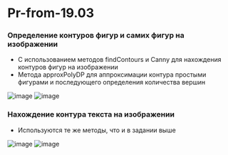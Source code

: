 # Pr-from-19.03

### Определение контуров фигур и самих фигур на изображении
- С использованием методов findContours и Canny для нахождения контуров фигур на изображении
- Метода approxPolyDP для аппроксимации контура простыми фигурами и последующего определения количества вершин

![image](https://github.com/KirinaKatya/Pr-from-19.03/assets/60134533/e9efd1bb-acc7-481c-a6c5-3e1e2ad54d79)
![image](https://github.com/KirinaKatya/Pr-from-19.03/assets/60134533/0fa76849-712f-4bb8-a561-f0709c282036)

### Нахождение контура текста на изображении
- Используются те же методы, что и в задании выше

![image](https://github.com/KirinaKatya/Pr-from-19.03/assets/60134533/74c3e017-4bbe-48a4-8a90-92659a12cc08)
![image](https://github.com/KirinaKatya/Pr-from-19.03/assets/60134533/44493d87-2697-413d-bbe9-77122f45a179)

